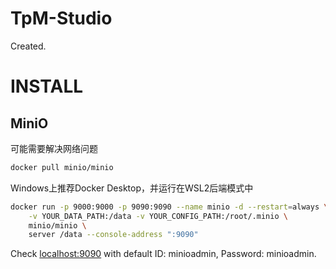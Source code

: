 # TpM-Studio
Created.

# INSTALL 
## MiniO

可能需要解决网络问题
```bash
docker pull minio/minio
```

Windows上推荐Docker Desktop，并运行在WSL2后端模式中
```bash 
docker run -p 9000:9000 -p 9090:9090 --name minio -d --restart=always \
    -v YOUR_DATA_PATH:/data -v YOUR_CONFIG_PATH:/root/.minio \
    minio/minio \
    server /data --console-address ":9090"
```

Check [localhost:9090](http://localhost:9090/login) with default ID: minioadmin, Password: minioadmin.
## 
